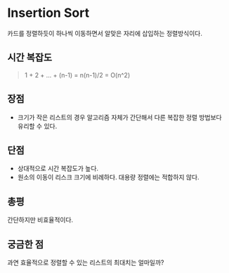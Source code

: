 # Insertion Sort

카드를 정렬하듯이 하나씩 이동하면서 알맞은 자리에 삽입하는 정렬방식이다. 

## 시간 복잡도 
> 1 + 2 + ... + (n-1) = n(n-1)/2 = O(n^2)

## 장점
- 크기가 작은 리스트의 경우 알고리즘 자체가 간단해서 다른 복잡한 정렬 방법보다 유리할 수 있다.

## 단점
- 상대적으로 시간 복잡도가 높다.
- 원소의 이동이 리스크 크기에 비례하다. 대용량 정렬에는 적합하지 않다.  

## 총평
간단하지만 비효율적이다.

## 궁금한 점
과연 효율적으로 정렬할 수 있는 리스트의 최대치는 얼마일까?